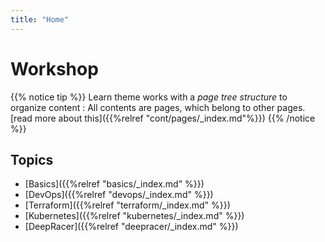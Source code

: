 ```yaml
---
title: "Home"
---
```


# Workshop

{{% notice tip %}}
Learn theme works with a _page tree structure_ to organize content : All contents are pages, which belong to other pages. [read more about this]({{%relref "cont/pages/_index.md"%}})
{{% /notice %}}

## Topics

* [Basics]({{%relref "basics/_index.md" %}})
* [DevOps]({{%relref "devops/_index.md" %}})
* [Terraform]({{%relref "terraform/_index.md" %}})
* [Kubernetes]({{%relref "kubernetes/_index.md" %}})
* [DeepRacer]({{%relref "deepracer/_index.md" %}})

